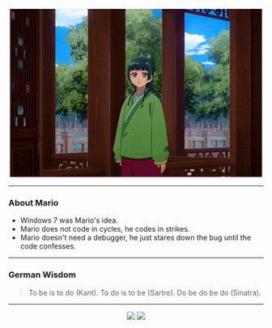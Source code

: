 <p align="center">
  <img src="assets/maomao.gif" />
</p>

---

### About Mario
- Windows 7 was Mario's idea.
- Mario does not code in cycles, he codes in strikes.
- Mario doesn't need a debugger, he just stares down the bug until the code confesses.

---

### German Wisdom
> To be is to do (Kant). To do is to be (Sartre). Do be do be do (Sinatra).

---

<p align="center">
  <a>
    <img height="180em" src="https://github-readme-stats-eight-theta.vercel.app/api?username=Torfkopp&show_icons=true&theme=dark&include_all_commits=true&count_private=true"/>
  </a>
  <a href="https://github.com/Torfkopp?tab=repositories">
    <img height="180em" src="https://github-readme-stats-eight-theta.vercel.app/api/top-langs/?username=torfkopp&layout=compact&theme=dark&langs_count=8&hide=java"/>
  </a>
</p>

